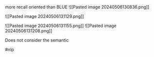 more recall oriented than BLUE
![[Pasted image 20240506130836.png]]

![[Pasted image 20240506131129.png]]

![[Pasted image 20240506131155.png]]
![[Pasted image 20240506131208.png]]

Does not consider the semantic 

#nlp 